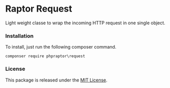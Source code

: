 Raptor Request
==============
Light weight classe to wrap the incoming HTTP request in one single object.

### Installation
To install, just run the following composer command.
```
componser require phpraptor\request
```

### License
This package is released under the [MIT License](https://github.com/phpraptor/request/blob/master/LICENSE).